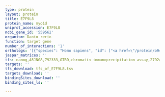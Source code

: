 ```yaml
---
type: protein
layout: protein
title: E7F9L8
protein_name: myo1d
uniprot_accession: E7F9L8
ncbi_gene_id: '559562'
organism: Danio rerio
function: target gene
number_of_interactions: '1'
orthologs: '[{"species": "Homo sapiens", "id": ["<a href=\"/protein/o94832\">O94832</a>"]}, {"species": "Mus musculus", "id": ["<a href=\"/protein/q5syd0\">Q5SYD0</a>"]}, {"species": "Rattus norvegicus", "id": ["<a href=\"/protein/q63357\">Q63357</a>"]}, {"species": "Drosophila melanogaster", "id": ["<a href=\"/protein/q23978\">Q23978</a>"]}, {"species": "Caenorhabditis elegans", "id": ["<a href=\"/protein/g5ecz0\">G5ECZ0</a>"]}]'
jaspar_matrices: ''
tfs: nanog,A5JNG8,792333,GTRD,chromatin immunoprecipitation assay,27924024%5Buid%5D,No
targets: ''
tfs_download: tfs_of_E7F9L8.tsv
targets_download: ''
bindingSites_download: ''
binding_sites_ls: ''

---
```

